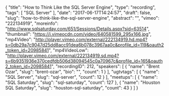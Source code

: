 {
  "title": "How to Think Like the SQL Server Engine",
  "type": "recording",
  "tags": [
    "SQL Server"
  ],
  "date": "2017-06-17T14:24:57",
  "draft": false,
  "slug": "how-to-think-like-the-sql-server-engine",
  "abstract": "",
  "vimeo": "222134919",
  "moreinfo": "http://www.sqlsaturday.com/651/Sessions/Details.aspx?sid=63514",
  "thumbnail": "https://i.vimeocdn.com/video/640581599_295x166.jpg",
  "mp4Video": "http://player.vimeo.com/external/222134919.hd.mp4?s=0db29a7c9047d25dd8acc91dea6b078c3967aa0c&profile_id=119&oauth2_token_id=20985841",
  "mp4VideoLow": "http://player.vimeo.com/external/222134919.sd.mp4?s=6b9351936e370cedfdb506d38094545c0a70967c&profile_id=165&oauth2_token_id=20985841",
  "recordingID": 212,
  "speakers": [
    {
      "name": "Brent Ozar",
      "slug": "brent-ozar",
      "bio": "",
      "count": 1
    }
  ],
  "ugtvtags": [
    {
      "name": "SQL Server",
      "slug": "sql-server",
      "count": 12
    }
  ],
  "meetups": [
    {
      "name": "SQL Saturday",
      "slug": "sql-saturday",
      "count": 127
    },
    {
      "name": "Houston SQL Saturday",
      "slug": "houston-sql-saturday",
      "count": 43
    }
  ]
}